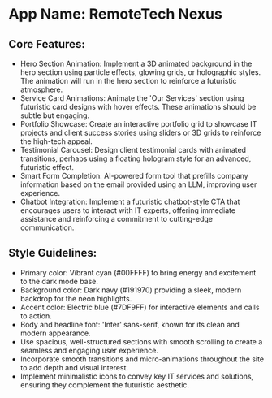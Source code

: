 # **App Name**: RemoteTech Nexus

## Core Features:

- Hero Section Animation: Implement a 3D animated background in the hero section using particle effects, glowing grids, or holographic styles. The animation will run in the hero section to reinforce a futuristic atmosphere.
- Service Card Animations: Animate the 'Our Services' section using futuristic card designs with hover effects. These animations should be subtle but engaging.
- Portfolio Showcase: Create an interactive portfolio grid to showcase IT projects and client success stories using sliders or 3D grids to reinforce the high-tech appeal.
- Testimonial Carousel: Design client testimonial cards with animated transitions, perhaps using a floating hologram style for an advanced, futuristic effect.
- Smart Form Completion: AI-powered form tool that prefills company information based on the email provided using an LLM, improving user experience.
- Chatbot Integration: Implement a futuristic chatbot-style CTA that encourages users to interact with IT experts, offering immediate assistance and reinforcing a commitment to cutting-edge communication.

## Style Guidelines:

- Primary color: Vibrant cyan (#00FFFF) to bring energy and excitement to the dark mode base.
- Background color: Dark navy (#191970) providing a sleek, modern backdrop for the neon highlights.
- Accent color: Electric blue (#7DF9FF) for interactive elements and calls to action.
- Body and headline font: 'Inter' sans-serif, known for its clean and modern appearance.
- Use spacious, well-structured sections with smooth scrolling to create a seamless and engaging user experience.
- Incorporate smooth transitions and micro-animations throughout the site to add depth and visual interest.
- Implement minimalistic icons to convey key IT services and solutions, ensuring they complement the futuristic aesthetic.